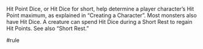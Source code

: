 Hit Point Dice, or Hit Dice for short, help determine a player character’s Hit Point maximum, as explained in “Creating a Character”. Most monsters also have Hit Dice. A creature can spend Hit Dice during a Short Rest to regain Hit Points. See also “Short Rest.”

#rule